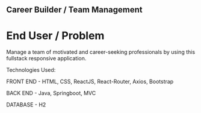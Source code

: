 ## Career Builder / Team Management

# End User / Problem

Manage a team of motivated and career-seeking professionals by using this fullstack responsive application. 

Technologies Used:

FRONT END - HTML, CSS, ReactJS, React-Router, Axios, Bootstrap

BACK END - Java, Springboot, MVC

DATABASE - H2

